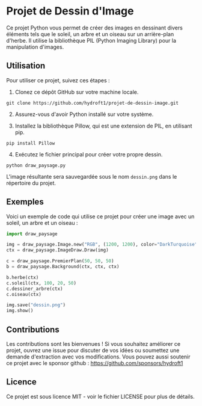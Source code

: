 # Projet de Dessin d'Image

Ce projet Python vous permet de créer des images en dessinant divers éléments tels que le soleil, un arbre et un oiseau sur un arrière-plan d'herbe. Il utilise la bibliothèque PIL (Python Imaging Library) pour la manipulation d'images.

## Utilisation

Pour utiliser ce projet, suivez ces étapes :

1. Clonez ce dépôt GitHub sur votre machine locale.
```
git clone https://github.com/hydroft1/projet-de-dessin-image.git
```
2. Assurez-vous d'avoir Python installé sur votre système.

3. Installez la bibliothèque Pillow, qui est une extension de PIL, en utilisant pip.
```
pip install Pillow
```

4. Exécutez le fichier principal pour créer votre propre dessin.
```
python draw_paysage.py
```


L'image résultante sera sauvegardée sous le nom `dessin.png` dans le répertoire du projet.

## Exemples

Voici un exemple de code qui utilise ce projet pour créer une image avec un soleil, un arbre et un oiseau :

```python
import draw_paysage

img = draw_paysage.Image.new("RGB", (1200, 1200), color="DarkTurquoise")
ctx = draw_paysage.ImageDraw.Draw(img)

c = draw_paysage.PremierPlan(50, 50, 50)
b = draw_paysage.Background(ctx, ctx, ctx)

b.herbe(ctx)
c.soleil(ctx, 100, 20, 50)
c.dessiner_arbre(ctx)
c.oiseau(ctx)

img.save("dessin.png")
img.show()
```

## Contributions

Les contributions sont les bienvenues ! Si vous souhaitez améliorer ce projet, ouvrez une issue pour discuter de vos idées ou soumettez une demande d'extraction avec vos modifications. Vous pouvez aussi soutenir ce projet avec le sponsor github : https://github.com/sponsors/hydroft1

## Licence

Ce projet est sous licence MIT - voir le fichier LICENSE pour plus de détails.
